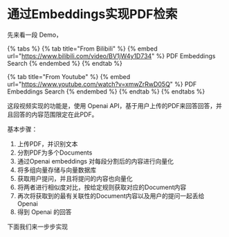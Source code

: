 # 通过Embeddings实现PDF检索

先来看一段 Demo，

{% tabs %}
{% tab title="From Bilibili" %}
{% embed url="https://www.bilibili.com/video/BV1jW4y1D734" %}
PDF Embeddings Search
{% endembed %}
{% endtab %}

{% tab title="From Youtube" %}
{% embed url="https://www.youtube.com/watch?v=xmwZrRwD05Q" %}
PDF Embeddings Search
{% endembed %}
{% endtab %}
{% endtabs %}

这段视频实现的功能是，使用 Openai API，基于用户上传的PDF来回答回答，并且回答的内容范围限定在此PDF。



基本步骤：

1. 上传PDF，并识别文本
2. 分割PDF为多个Documents
3. 通过Openai embeddings 对每段分割后的内容进行向量化
4. 将多组向量存储与向量数据库
5. 获取用户提问，并且将提问的内容也向量化
6. 将两者进行相似度对比，按给定规则获取对应的Document内容
7. 再次将获取到的最有关联性的Document内容以及用户的提问一起丢给 Openai
8. 得到 Openai 的回答



下面我们来一步步实现
